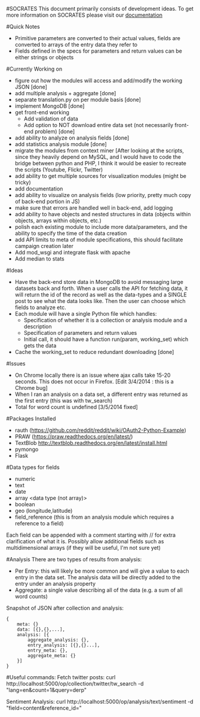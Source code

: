 #SOCRATES
This document primarily consists of development ideas. To get more information on SOCRATES please visit our [documentation](http://peopleanalytics.org/socrates/docs/)

#Quick Notes
- Primitive parameters are converted to their actual values, fields are converted to arrays of the entry data they refer to
- Fields defined in the specs for parameters and return values can be either strings or objects

#Currently Working on
- figure out how the modules will access and add/modify the working JSON [done]
- add multiple analysis + aggregate [done]
- separate translation.py on per module basis [done]
- implement MongoDB [done]
- get front-end working
	+ Add validation of data
	+ Add option to NOT download entire data set (not necessarily front-end problem) [done]
- add ability to analyze on analysis fields [done]
- add statistics analysis module [done]
- migrate the modules from context miner [After looking at the scripts, since they heavily depend on MySQL, and I would have to code the bridge between python and PHP, I think it would be easier to recreate the scripts (Youtube, Flickr, Twitter)
- add ability to get multiple sources for visualization modules (might be tricky)
- add documentation
- add ability to visualize on analysis fields (low priority, pretty much copy of back-end portion in JS)
- make sure that errors are handled well in back-end, add logging
- add ability to have objects and nested structures in data (objects within objects, arrays within objects, etc.)
- polish each existing module to include more data/parameters, and the ability to specify the time of the data creation
- add API limits to meta of module specifications, this should facilitate campaign creation later
- Add mod_wsgi and integrate flask with apache
- Add median to stats

#Ideas
- Have the back-end store data in MongoDB to avoid messaging large datasets back and forth. When a user calls the API for fetching data, it will return the id of the record as well as the data-types and a SINGLE post to see what the data looks like. Then the user can choose which fields to analyze etc.
- Each module will have a single Python file which handles:
	- Specification of whether it is a collection or analysis module and a description
	- Specification of parameters and return values
	- Initial call, it should have a function run(param, working_set) which gets the data
- Cache the working_set to reduce redundant downloading [done]

#Issues
- On Chrome locally there is an issue where ajax calls take 15-20 seconds. This does not occur in Firefox. [Edit 3/4/2014 : this is a Chrome bug]
- When I ran an analysis on a data set, a different entry was returned as the first entry (this was with tw_search)
- Total for word count is undefined [3/5/2014 fixed]


#Packages Installed
- rauth (https://github.com/reddit/reddit/wiki/OAuth2-Python-Example)
- PRAW (https://praw.readthedocs.org/en/latest/)
- TextBlob http://textblob.readthedocs.org/en/latest/install.html
- pymongo
- Flask

#Data types for fields
- numeric
- text
- date
- array <data type (not array)>
- boolean
- geo (longitude,latitude)
- field_reference <data type> (this is from an analysis module which requires a reference to a field)

Each field can be appended with a comment starting with // for extra clarification of what it is.
Possibly allow additional fields such as multidimensional arrays (if they will be useful, I'm not sure yet)


#Analysis
There are two types of results from analysis:
- Per Entry: this will likely be more common and will give a value to each entry in the data set. The analysis data will be directly added to the entry under an analysis property
- Aggregate: a single value describing all of the data (e.g. a sum of all word counts)


Snapshot of JSON after collection and analysis:
```
{
	meta: {}
	data: [{},{},...],
	analysis: [{
		aggregate_analysis: {},
		entry_analysis: [{},{}...],
		entry_meta: {},
		aggregate_meta: {}
	}]
}
```

#Useful commands:
Fetch twitter posts:
curl http://localhost:5000/op/collection/twitter/tw_search -d "lang=en&count=1&query=derp"

Sentiment Analysis:
curl http://localhost:5000/op/analysis/text/sentiment -d "field=content&reference_id=<ref id>"
